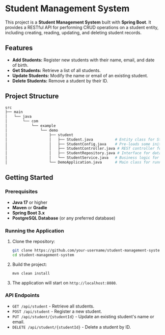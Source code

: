 # Student Management System

This project is a **Student Management System** built with **Spring Boot**. It provides a RESTful API for performing CRUD operations on a student entity, including creating, reading, updating, and deleting student records.

## Features

- **Add Students:** Register new students with their name, email, and date of birth.
- **Get Students:** Retrieve a list of all students.
- **Update Students:** Modify the name or email of an existing student.
- **Delete Students:** Remove a student by their ID.

## Project Structure

```bash
src
├── main
│   └── java
│       └── com
│           └── example
│               └── demo
│                   ├── student
│                   │   ├── Student.java          # Entity class for Student
│                   │   ├── StudentConfig.java    # Pre-loads some initial data
│                   │   ├── StudentController.java # REST controller for handling HTTP requests
│                   │   ├── StudentRepository.java # Interface for database operations
│                   │   └── StudentService.java   # Business logic for managing students
│                   └── DemoApplication.java      # Main class for running the Spring Boot application
```
## Getting Started

### Prerequisites

- **Java 17** or higher
- **Maven** or **Gradle**
- **Spring Boot 3.x**
- **PostgreSQL Database** (or any preferred database)

### Running the Application

1. Clone the repository:
   ```bash
   git clone https://github.com/your-username/student-management-system.git
   cd student-management-system
   ```
2. Build the project:
   ```bash
   mvn clean install
   ```
3. The application will start on `http://localhost:8080`.

### API Endpoints
- `GET /api/student` - Retrieve all students.
- `POST /api/student` - Register a new student.
- `PUT /api/student/{studentId}` - Update an existing student's name or email.
- `DELETE /api/student/{studentId}` - Delete a student by ID.
